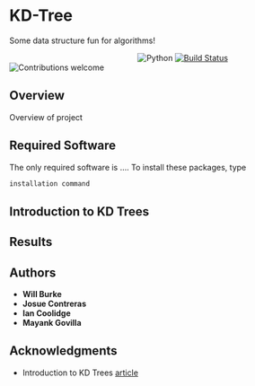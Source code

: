 # KD-Tree
Some data structure fun for algorithms!

&nbsp;&nbsp;&nbsp;&nbsp;&nbsp;&nbsp;&nbsp;&nbsp;&nbsp;&nbsp;&nbsp;&nbsp;&nbsp;&nbsp;&nbsp;&nbsp;&nbsp;&nbsp;&nbsp;&nbsp;&nbsp;&nbsp;&nbsp;&nbsp;&nbsp;&nbsp;&nbsp;&nbsp;&nbsp;&nbsp;&nbsp;&nbsp;&nbsp;&nbsp;&nbsp;&nbsp;&nbsp;&nbsp;&nbsp;&nbsp;&nbsp;&nbsp;&nbsp;&nbsp;&nbsp;&nbsp;&nbsp;&nbsp;&nbsp;&nbsp;&nbsp;&nbsp;&nbsp;&nbsp;&nbsp;&nbsp;&nbsp;
![Python](https://img.shields.io/badge/python-v3-blue.svg)
[![Build Status](https://travis-ci.org/anfederico/Clairvoyant.svg?branch=master)](https://travis-ci.org/anfederico/Clairvoyant)
![Contributions welcome](https://img.shields.io/badge/contributions-welcome-orange.svg)

## Overview

Overview of project

## Required Software
The only required software is .... To install these packages, type

```java
installation command                       
```


## Introduction to KD Trees

## Results

## Authors

* **Will Burke**
* **Josue Contreras**
* **Ian Coolidge**
* **Mayank Govilla**

## Acknowledgments

* Introduction to KD Trees [article](https://www.geeksforgeeks.org/k-dimensional-tree/)
